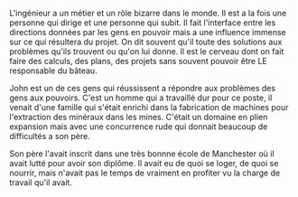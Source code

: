 L'ingénieur a un métier et un rôle bizarre dans le monde. Il est a la fois une personne qui dirige et une personne qui subit. Il fait l'interface entre les directions données par les gens en pouvoir mais a une influence immense sur ce qui résultera du projet. On dit souvent qu'il toute des solutions aux problèmes qu'ils trouvent ou qu'on lui donne. Il est le cerveau dont on fait faire des calculs, des plans, des projets sans souvent pouvoir être LE responsable du bâteau.

John est un de ces gens qui réussissent a répondre aux problèmes des gens aux pouvoirs. C'est un homme qui a travaillé dur pour ce poste, il venait d'une famille qui s'était enrichi dans la fabrication de machines pour l'extraction des minéraux dans les mines. C'était un domaine en plien expansion mais avec une concurrence rude qui donnait beaucoup de difficultés a son père.

Son père l'avait inscrit dans une très bonnne école de Manchester où il avait lutté pour avoir son diplôme. Il avait eu de quoi se loger, de quoi se nourrir, mais n'avait pas le temps de vraiment en profiter vu la charge de travail qu'il avait.
